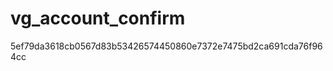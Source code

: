 vg_account_confirm
==================

5ef79da3618cb0567d83b53426574450860e7372e7475bd2ca691cda76f964cc

